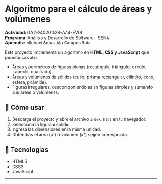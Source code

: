 # Algoritmo para el cálculo de áreas y volúmenes

**Actividad:** GA2-240201528-AA4-EV01  
**Programa:** Análisis y Desarrollo de Software – SENA  
**Aprendiz:** Michael Sebastián Campos Ruiz  

Este proyecto implementa un algoritmo en **HTML, CSS y JavaScript** que permite calcular:

- Áreas y perímetros de figuras planas (rectángulo, triángulo, círculo, trapecio, cuadrado).  
- Áreas y volúmenes de sólidos (cubo, prisma rectangular, cilindro, cono, esfera, pirámide).  
- Figuras irregulares, descomponiéndolas en figuras simples y sumando sus áreas o volúmenes.  

## 🚀 Cómo usar
1. Descarga el proyecto y abre el archivo `index.html` en tu navegador.  
2. Selecciona la figura o sólido.  
3. Ingresa las dimensiones en la misma unidad.  
4. Obtendrás el área (u²) o volumen (u³) según corresponda.  

## 📌 Tecnologías
- HTML5  
- CSS3  
- JavaScript  

---
